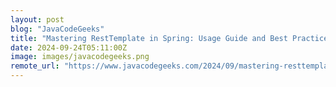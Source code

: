 ```yaml
---
layout: post
blog: "JavaCodeGeeks"
title: "Mastering RestTemplate in Spring: Usage Guide and Best Practices"
date: 2024-09-24T05:11:00Z
image: images/javacodegeeks.png
remote_url: "https://www.javacodegeeks.com/2024/09/mastering-resttemplate-in-spring-usage-guide-and-best-practices.html"
---
```

